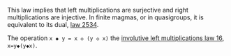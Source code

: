 This law implies that left multiplications are surjective and right multiplications are injective.  In finite magmas, or in quasigroups, it is equivalent to its dual, [law 2534](https://teorth.github.io/equational_theories/implications/?2534).

The operation `x ◆ y = x ◇ (y ◇ x)`  the [involutive left multiplications law 16](https://teorth.github.io/equational_theories/implications/?16), `x=y◆(y◆x)`.
